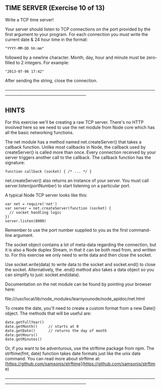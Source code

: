 ## TIME SERVER (Exercise 10 of 13)

 Write a TCP time server!

 Your server should listen to TCP connections on the port provided by the
 first argument to your program. For each connection you must write the
 current date & 24 hour time in the format:

    "YYYY-MM-DD hh:mm"

 followed by a newline character. Month, day, hour and minute must be
 zero-filled to 2 integers. For example:

    "2013-07-06 17:42"

 After sending the string, close the connection.

─────────────────────────────────────────────────────────────────────────────

## HINTS

 For this exercise we'll be creating a raw TCP server. There's no HTTP
 involved here so we need to use the net module from Node core which has
 all the basic networking functions.

 The net module has a method named net.createServer() that takes a callback
 function. Unlike most callbacks in Node, the callback used by
 createServer() is called more than once. Every connection received by your
 server triggers another call to the callback. The callback function has
 the signature:

    function callback (socket) { /* ... */ }

 net.createServer() also returns an instance of your server. You must call
 server.listen(portNumber) to start listening on a particular port.

 A typical Node TCP server looks like this:

    var net = require('net')
    var server = net.createServer(function (socket) {
      // socket handling logic
    })
    server.listen(8000)

 Remember to use the port number supplied to you as the first command-line
 argument.

 The socket object contains a lot of meta-data regarding the connection,
 but it is also a Node duplex Stream, in that it can be both read from, and
 written to. For this exercise we only need to write data and then close
 the socket.

 Use socket.write(data) to write data to the socket and socket.end() to
 close the socket. Alternatively, the .end() method also takes a data
 object so you can simplify to just: socket.end(data).

 Documentation on the net module can be found by pointing your browser
 here:

 file:///usr/local/lib/node_modules/learnyounode/node_apidoc/net.html

 To create the date, you'll need to create a custom format from a new
 Date() object. The methods that will be useful are:

    date.getFullYear()
    date.getMonth()     // starts at 0
    date.getDate()      // returns the day of month
    date.getHours()
    date.getMinutes()

 Or, if you want to be adventurous, use the strftime package from npm. The
 strftime(fmt, date) function takes date formats just like the unix date
 command. You can read more about strftime at:
 [https://github.com/samsonjs/strftime](https://github.com/samsonjs/strftim
 e)

─────────────────────────────────────────────────────────────────────────────
